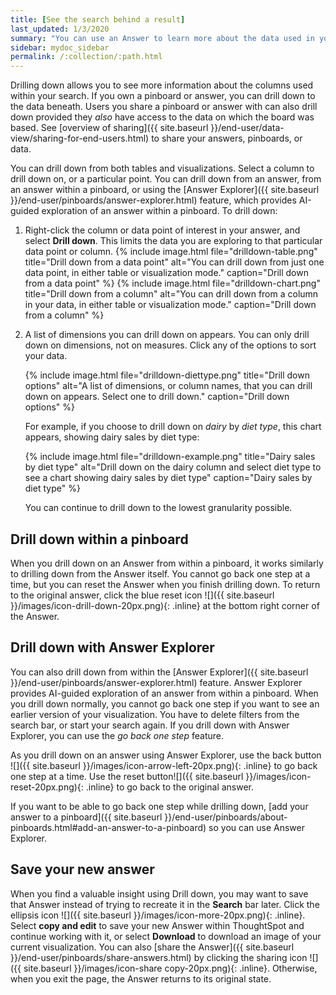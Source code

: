 ```yaml
---
title: [See the search behind a result]
last_updated: 1/3/2020
summary: "You can use an Answer to learn more about the data used in your search."
sidebar: mydoc_sidebar
permalink: /:collection/:path.html
---
```

Drilling down allows you to see more information about the columns used within
your search. If you own a pinboard or answer, you can drill down to the data beneath.
Users you share a pinboard or answer with can also drill down provided they _also_
have access to the data on which the board was based. See [overview of sharing]({{ site.baseurl }}/end-user/data-view/sharing-for-end-users.html) to share your answers, pinboards, or data.

You can drill down from both tables and visualizations. Select a column to drill down on, or a particular point. You can drill down from an answer, from an answer within a pinboard, or using the [Answer Explorer]({{ site.baseurl }}/end-user/pinboards/answer-explorer.html) feature, which provides AI-guided exploration of an answer within a pinboard. To drill down:

1. Right-click the column or data point of interest in your answer, and select **Drill down**. This limits the data you are exploring to that particular data point or column.
    {% include image.html file="drilldown-table.png" title="Drill down from a data point" alt="You can drill down from just one data point, in either table or visualization mode." caption="Drill down from a data point" %}
    {% include image.html file="drilldown-chart.png" title="Drill down from a column" alt="You can drill down from a column in your data, in either table or visualization mode." caption="Drill down from a column" %}

2. A list of dimensions you can drill down on appears. You can only drill down on dimensions, not on measures. Click any of the options to sort your data.

    {% include image.html file="drilldown-diettype.png" title="Drill down options" alt="A list of dimensions, or column names, that you can drill down on appears. Select one to drill down." caption="Drill down options" %}

    For example, if you choose to drill down on *dairy* by *diet type*, this chart appears, showing dairy sales by diet type:

    {% include image.html file="drilldown-example.png" title="Dairy sales by diet type" alt="Drill down on the dairy column and select diet type to see a chart showing dairy sales by diet type" caption="Dairy sales by diet type" %}

    You can continue to drill down to the lowest granularity possible.

## Drill down within a pinboard
When you drill down on an Answer from within a pinboard, it works similarly to drilling down from the Answer itself. You cannot go back one step at a time, but you can reset the Answer when you finish drilling down. To return to the original answer, click the blue reset icon ![]({{ site.baseurl }}/images/icon-drill-down-20px.png){: .inline} at the bottom right corner of the Answer.

## Drill down with Answer Explorer
You can also drill down from within the [Answer Explorer]({{ site.baseurl }}/end-user/pinboards/answer-explorer.html) feature. Answer Explorer provides AI-guided exploration of an answer from within a pinboard. When you drill down normally, you cannot go back one step if you want to see an earlier version of your visualization. You have to delete filters from the search bar, or start your search again. If you drill down with Answer Explorer, you can use the *go back one step* feature.

As you drill down on an answer using Answer Explorer, use the back button ![]({{ site.baseurl }}/images/icon-arrow-left-20px.png){: .inline} to go back one step at a time. Use the reset button![]({{ site.baseurl }}/images/icon-reset-20px.png){: .inline} to go back to the original answer.

If you want to be able to go back one step while drilling down, [add your answer to a pinboard]({{ site.baseurl }}/end-user/pinboards/about-pinboards.html#add-an-answer-to-a-pinboard) so you can use Answer Explorer.

## Save your new answer
When you find a valuable insight using Drill down, you may want to save that Answer instead of trying to recreate it in the **Search** bar later. Click the ellipsis icon ![]({{ site.baseurl }}/images/icon-more-20px.png){: .inline}. Select **copy and edit** to save your new Answer within ThoughtSpot and continue working with it, or select **Download** to download an image of your current visualization. You can also [share the Answer]({{ site.baseurl }}/end-user/pinboards/share-answers.html) by clicking the sharing icon ![]({{ site.baseurl }}/images/icon-share copy-20px.png){: .inline}. Otherwise, when you exit the page, the Answer returns to its original state.
